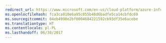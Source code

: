 ```yaml
---
redirect_url: https://www.microsoft.com/en-us/cloud-platform/azure-information-protection
ms.openlocfilehash: fca3ca810e6a95c055b48d6badfe5ca14cbfdc69
ms.sourcegitcommit: 04eb4990e2bf0004684221592cb93df35e6acebe
ms.translationtype: HT
ms.contentlocale: pl-PL
ms.lasthandoff: 06/30/2017
---
```

